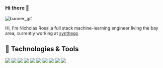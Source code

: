### Hi there 👋

![banner_gif](max_logo.gif)

Hi, I'm Nicholas Rossi,a full stack machine-learning engineer living the bay area, currently working at [synthego](https://www.synthego.com/)

  
## 🔧 Technologies & Tools
![](https://img.shields.io/badge/OS-Linux-informational?style=flat&logo=linux&logoColor=white&color=ff69b4)
![](https://img.shields.io/badge/Code-Python-informational?style=flat&logo=python&logoColor=white&color=ff69b4)
![](https://img.shields.io/badge/Code-JavaScript-informational?style=flat&logo=javascript&logoColor=white&color=ff69b4)
![](https://img.shields.io/badge/Shell-Bash-informational?style=flat&logo=gnu-bash&logoColor=white&color=ff69b4)
![](https://img.shields.io/badge/Tools-PostgreSQL-informational?style=flat&logo=postgresql&logoColor=white&color=ff69b4)
![](https://img.shields.io/badge/Tools-Keras-informational?style=flat&logo=Keras&logoColor=white&color=ff69b4)
![](https://img.shields.io/badge/Tools-TensorFlow-informational?style=flat&logo=TensorFlow&logoColor=white&color=ff69b4)
![](https://img.shields.io/badge/Tools-Pandas-informational?style=flat&logo=Pandas&logoColor=white&color=ff69b4)
![](https://img.shields.io/badge/Tools-CIRCLECI-informational?style=flat&logo=CIRCLECI&logoColor=white&color=ff69b4)
![](https://img.shields.io/badge/Cloud-AWS-informational?style=flat&logo=AWS&logoColor=white&color=ff69b4)


